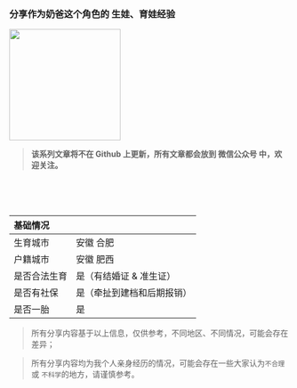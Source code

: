 ### 分享作为奶爸这个角色的 生娃、育娃经验

<img src="https://raw.githubusercontent.com/twoer/dads/master/images/qrcode_for_gh_4e734ed7f5e0_1280.jpg" width = "200px" />

> **该系列文章将不在 Github 上更新，所有文章都会放到 微信公众号 中，欢迎关注。**

</br>
</br>
</br>








| 基础情况|  |
|:--------|:--------|
|  生育城市  |  安徽 合肥   |
|  户籍城市  |  安徽 肥西   |
|  是否合法生育   |  是（有结婚证 & 准生证）   |
|  是否有社保   |  是（牵扯到建档和后期报销）   |
|  是否一胎   |  是   |

>  所有分享内容基于以上信息，仅供参考，不同地区、不同情况，可能会存在差异；

>  所有分享内容均为我个人亲身经历的情况，可能会存在一些大家认为`不合理` 或 `不科学`的地方，请谨慎参考。
